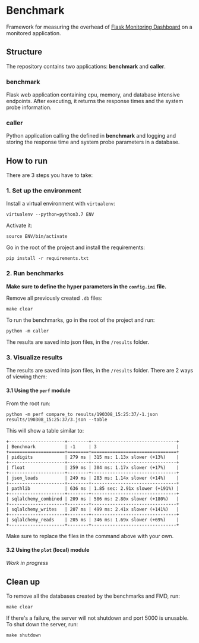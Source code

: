# Benchmark
Framework for measuring the overhead of [Flask Monitoring Dashboard](https://github.com/flask-dashboard/Flask-MonitoringDashboard)
on a monitored application.


## Structure
The repository contains two applications: **benchmark** and **caller**.

### benchmark
Flask web application containing cpu, memory, and database intensive endpoints.
After executing, it returns the response times and the system probe
information.

### caller
Python application calling the defined in **benchmark** and logging and storing
the response time and system probe parameters in a database.


## How to run
There are 3 steps you have to take:

### 1. Set up the environment
Install a virtual environment with `virtualenv`:
```
virtualenv --python=python3.7 ENV
```
Activate it:
```
source ENV/bin/activate
```
Go in the root of the project and install the requirements:
```
pip install -r requirements.txt
```


### 2. Run benchmarks

**Make sure to define the hyper parameters in the `config.ini` file.**

Remove all previously created `.db` files:
```
make clear
```

To run the benchmarks, go in the root of the project and run:
```
python -m caller
```


The results are saved into json files, in the `/results` folder.


### 3. Visualize results
The results are saved into json files, in the `/results` folder. There
are 2 ways of viewing them:

#### 3.1 Using the `perf` module 

From the root run:
```
python -m perf compare_to results/190308_15:25:37/-1.json results/190308_15:25:37/3.json --table
```
This will show a table similar to:
```
+---------------------+--------+--------------------------------+
| Benchmark           | -1     | 3                              |
+=====================+========+================================+
| pidigits            | 279 ms | 315 ms: 1.13x slower (+13%)    |
+---------------------+--------+--------------------------------+
| float               | 259 ms | 304 ms: 1.17x slower (+17%)    |
+---------------------+--------+--------------------------------+
| json_loads          | 249 ms | 283 ms: 1.14x slower (+14%)    |
+---------------------+--------+--------------------------------+
| pathlib             | 636 ms | 1.85 sec: 2.91x slower (+191%) |
+---------------------+--------+--------------------------------+
| sqlalchemy_combined | 209 ms | 586 ms: 2.80x slower (+180%)   |
+---------------------+--------+--------------------------------+
| sqlalchemy_writes   | 207 ms | 499 ms: 2.41x slower (+141%)   |
+---------------------+--------+--------------------------------+
| sqlalchemy_reads    | 205 ms | 346 ms: 1.69x slower (+69%)    |
+---------------------+--------+--------------------------------+
```
Make sure to replace the files in the command above with your own.

#### 3.2 Using the `plot` (local) module

*Work in progress*


## Clean up
To remove all the databases created by the benchmarks and FMD, run:
```
make clear
```
If there's a failure, the server will not shutdown and port 5000 is unusable.
To shut down the server, run:
```
make shutdown
```

